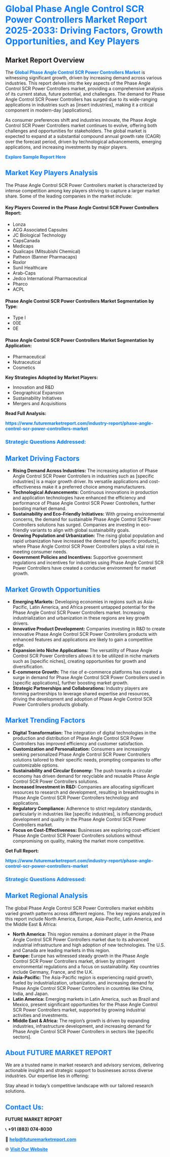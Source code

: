 <h1 style="color: #007BFF;">Global Phase Angle Control SCR Power Controllers Market Report 2025-2033: Driving Factors, Growth Opportunities, and Key Players</h1>

<section id="overview">
<h2>Market Report Overview</h2>
<p>The <a href="https://www.futuremarketreport.com/industry-report/phase-angle-control-scr-power-controllers-market" style="color: #007BFF; text-decoration: none;"><strong>Global Phase Angle Control SCR Power Controllers Market</strong></a> is witnessing significant growth, driven by increasing demand across various industries. This report delves into the key aspects of the Phase Angle Control SCR Power Controllers market, providing a comprehensive analysis of its current status, future potential, and challenges. The demand for Phase Angle Control SCR Power Controllers has surged due to its wide-ranging applications in industries such as [insert industries], making it a critical component in modern-day [applications].</p>
<p>As consumer preferences shift and industries innovate, the Phase Angle Control SCR Power Controllers market continues to evolve, offering both challenges and opportunities for stakeholders. The global market is expected to expand at a substantial compound annual growth rate (CAGR) over the forecast period, driven by technological advancements, emerging applications, and increasing investments by major players.</p>
</section>

<section id="overview">
<p><a href="https://www.futuremarketreport.com/request-sample/reportId=35653" style="color: #007BFF; text-decoration: none;"><strong>Explore Sample Report Here</strong></a></p>
</section>

<section id="key-players">
<h2 style="color: #007BFF;">Market Key Players Analysis</h2>
<p>The Phase Angle Control SCR Power Controllers market is characterized by intense competition among key players striving to capture a larger market share. Some of the leading companies in the market include:</p>
<h4>Key Players Covered in the Phase Angle Control SCR Power Controllers Report:</h4>
<ul><li>Lonza</li><li>ACG Associated Capsules</li><li>JC Biological Technology</li><li>CapsCanada</li><li>Medicaps</li><li>Qualicaps (Mitsubishi Chemical)</li><li>Patheon (Banner Pharmacaps)</li><li>Roxlor</li><li>Sunil Healthcare</li><li>Arab-Caps</li><li>Jedco International Pharmaceutical</li><li>Pharco</li><li>ACPL</li></ul>
<h4>Phase Angle Control SCR Power Controllers Market Segmentation by Type:</h4>
<ul><li>Type I</li><li>00E</li><li>0E</li></ul>

<h4>Phase Angle Control SCR Power Controllers Market Segmentation by Application:</h4>
<ul><li>Pharmaceutical</li><li>Nutraceutical</li><li>Cosmetics</li></ul>
<p><strong>Key Strategies Adopted by Market Players:</strong></p>
<ul>
<li>Innovation and R&D</li>
<li>Geographical Expansion</li>
<li>Sustainability Initiatives</li>
<li>Mergers and Acquisitions</li>
</ul>
</section>

<section>
<p><strong>Read Full Analysis: </strong></p><a href="https://www.futuremarketreport.com/industry-report/phase-angle-control-scr-power-controllers-market" style="color: #007BFF; text-decoration: none;"><strong>https://www.futuremarketreport.com/industry-report/phase-angle-control-scr-power-controllers-market</strong></a>
<h3 style="color: #007BFF;">Strategic Questions Addressed:</h3>
</section>

<section id="driving-factors">
<h2 style="color: #007BFF;">Market Driving Factors</h2>
<ul>
<li><strong>Rising Demand Across Industries:</strong> The increasing adoption of Phase Angle Control SCR Power Controllers in industries such as [specific industries] is a major growth driver. Its versatile applications and cost-effectiveness make it a preferred choice among manufacturers.</li>
<li><strong>Technological Advancements:</strong> Continuous innovations in production and application technologies have enhanced the efficiency and performance of Phase Angle Control SCR Power Controllers, further boosting market demand.</li>
<li><strong>Sustainability and Eco-Friendly Initiatives:</strong> With growing environmental concerns, the demand for sustainable Phase Angle Control SCR Power Controllers solutions has surged. Companies are investing in eco-friendly variants to align with global sustainability goals.</li>
<li><strong>Growing Population and Urbanization:</strong> The rising global population and rapid urbanization have increased the demand for [specific products], where Phase Angle Control SCR Power Controllers plays a vital role in meeting consumer needs.</li>
<li><strong>Government Policies and Incentives:</strong> Supportive government regulations and incentives for industries using Phase Angle Control SCR Power Controllers have created a conducive environment for market growth.</li>
</ul>
</section>

<section id="growth-opportunities">
<h2 style="color: #007BFF;">Market Growth Opportunities</h2>
<ul>
<li><strong>Emerging Markets:</strong> Developing economies in regions such as Asia-Pacific, Latin America, and Africa present untapped potential for the Phase Angle Control SCR Power Controllers market. Increasing industrialization and urbanization in these regions are key growth drivers.</li>
<li><strong>Innovative Product Development:</strong> Companies investing in R&D to create innovative Phase Angle Control SCR Power Controllers products with enhanced features and applications are likely to gain a competitive edge.</li>
<li><strong>Expansion into Niche Applications:</strong> The versatility of Phase Angle Control SCR Power Controllers allows it to be utilized in niche markets such as [specific niches], creating opportunities for growth and diversification.</li>
<li><strong>E-commerce Growth:</strong> The rise of e-commerce platforms has created a surge in demand for Phase Angle Control SCR Power Controllers used in [specific applications], further boosting market growth.</li>
<li><strong>Strategic Partnerships and Collaborations:</strong> Industry players are forming partnerships to leverage shared expertise and resources, driving the development and adoption of Phase Angle Control SCR Power Controllers products globally.</li>
</ul>
</section>

<section id="trending-factors">
<h2 style="color: #007BFF;">Market Trending Factors</h2>
<ul>
<li><strong>Digital Transformation:</strong> The integration of digital technologies in the production and distribution of Phase Angle Control SCR Power Controllers has improved efficiency and customer satisfaction.</li>
<li><strong>Customization and Personalization:</strong> Consumers are increasingly seeking personalized Phase Angle Control SCR Power Controllers solutions tailored to their specific needs, prompting companies to offer customizable options.</li>
<li><strong>Sustainability and Circular Economy:</strong> The push towards a circular economy has driven demand for recyclable and reusable Phase Angle Control SCR Power Controllers solutions.</li>
<li><strong>Increased Investment in R&D:</strong> Companies are allocating significant resources to research and development, resulting in breakthroughs in Phase Angle Control SCR Power Controllers technology and applications.</li>
<li><strong>Regulatory Compliance:</strong> Adherence to strict regulatory standards, particularly in industries like [specific industries], is influencing product development and quality in the Phase Angle Control SCR Power Controllers market.</li>
<li><strong>Focus on Cost-Effectiveness:</strong> Businesses are exploring cost-efficient Phase Angle Control SCR Power Controllers solutions without compromising on quality, making the market more competitive.</li>
</ul>
</section>

<section>
<p><strong>Get Full Report: </strong></p><a href="https://www.futuremarketreport.com/industry-report/phase-angle-control-scr-power-controllers-market" style="color: #007BFF; text-decoration: none;"><strong>https://www.futuremarketreport.com/industry-report/phase-angle-control-scr-power-controllers-market</strong></a>
<h3 style="color: #007BFF;">Strategic Questions Addressed:</h3>
</section>


<section id="regional-analysis">
<h2 style="color: #007BFF;">Market Regional Analysis</h2>
<p>The global Phase Angle Control SCR Power Controllers market exhibits varied growth patterns across different regions. The key regions analyzed in this report include North America, Europe, Asia-Pacific, Latin America, and the Middle East & Africa:</p>
<ul>
<li><strong>North America:</strong> This region remains a dominant player in the Phase Angle Control SCR Power Controllers market due to its advanced industrial infrastructure and high adoption of new technologies. The U.S. and Canada are leading markets in this region.</li>
<li><strong>Europe:</strong> Europe has witnessed steady growth in the Phase Angle Control SCR Power Controllers market, driven by stringent environmental regulations and a focus on sustainability. Key countries include Germany, France, and the U.K.</li>
<li><strong>Asia-Pacific:</strong> The Asia-Pacific region is experiencing rapid growth, fueled by industrialization, urbanization, and increasing demand for Phase Angle Control SCR Power Controllers in countries like China, India, and Japan.</li>
<li><strong>Latin America:</strong> Emerging markets in Latin America, such as Brazil and Mexico, present significant opportunities for the Phase Angle Control SCR Power Controllers market, supported by growing industrial activities and investments.</li>
<li><strong>Middle East & Africa:</strong> The region’s growth is driven by expanding industries, infrastructure development, and increasing demand for Phase Angle Control SCR Power Controllers in sectors like [specific sectors].</li>
</ul>
</section>

<footer>
<h2 style="color: #007BFF;">About FUTURE MARKET REPORT</h2>
<p>We are a trusted name in market research and advisory services, delivering actionable insights and strategic support to businesses across diverse industries. Our expertise lies in offering:</p>

<p>Stay ahead in today’s competitive landscape with our tailored research solutions.</p>

<h2 style="color: #007BFF;">Contact Us:</h2>
<p><strong>FUTURE MARKET REPORT</strong></p>
<p>📞 <strong>+91 (883) 074-8030</strong></p>
<p>📧 <strong><a href="mailto:help@futuremarketreport.com" style="color: #007BFF;">help@futuremarketreport.com</a></strong></p>
<p>🌐 <strong><a href="https://www.futuremarketreport.com/" style="color: #007BFF;">Visit Our Website</a></strong></p>
</footer>